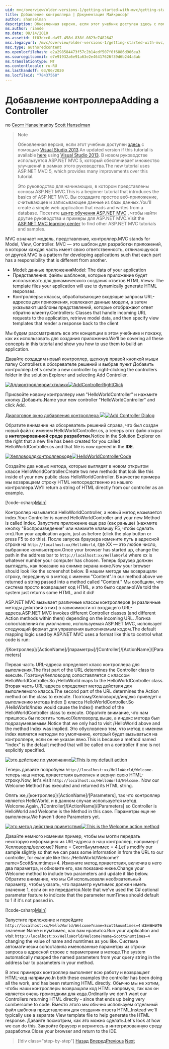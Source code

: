 ```yaml
---
uid: mvc/overview/older-versions-1/getting-started-with-mvc/getting-started-with-mvc-part2
title: Добавление контроллера | Документация Майкрософт
author: shanselman
description: Обновленная версия, если этот учебник доступен здесь с помощью Visual Studio 2013. В новом руководстве используется ASP.NET MVC 5, который предоставляет множество улучшений по сравнению с t...
ms.author: riande
ms.date: 08/14/2010
ms.assetid: ff03dcc0-da97-458d-838f-0823e7482642
msc.legacyurl: /mvc/overview/older-versions-1/getting-started-with-mvc/getting-started-with-mvc-part2
msc.type: authoredcontent
ms.openlocfilehash: e2a298584473f57c2b14edf507f0f6886d906ea3
ms.sourcegitcommit: e7e91932a6e91a63e2e46417626f39d6b244a3ab
ms.translationtype: MT
ms.contentlocale: ru-RU
ms.lasthandoff: 03/06/2020
ms.locfileid: "78437568"
---
```

# <a name="adding-a-controller"></a><span data-ttu-id="6fd2c-104">Добавление контроллера</span><span class="sxs-lookup"><span data-stu-id="6fd2c-104">Adding a Controller</span></span>

<span data-ttu-id="6fd2c-105">по [Скотт Hanselman](https://github.com/shanselman)</span><span class="sxs-lookup"><span data-stu-id="6fd2c-105">by [Scott Hanselman](https://github.com/shanselman)</span></span>

> > [!NOTE]
> > <span data-ttu-id="6fd2c-106">Обновленная версия, если этот учебник доступен [здесь](../../getting-started/introduction/getting-started.md) с помощью [Visual Studio 2013](https://my.visualstudio.com/Downloads?q=visual%20studio%202013).</span><span class="sxs-lookup"><span data-stu-id="6fd2c-106">An updated version if this tutorial is available [here](../../getting-started/introduction/getting-started.md) using [Visual Studio 2013](https://my.visualstudio.com/Downloads?q=visual%20studio%202013).</span></span> <span data-ttu-id="6fd2c-107">В новом руководстве используется ASP.NET MVC 5, который обеспечивает множество улучшений в рамках этого руководства.</span><span class="sxs-lookup"><span data-stu-id="6fd2c-107">The new tutorial uses ASP.NET MVC 5, which provides many improvements over this tutorial.</span></span>
>
>
> <span data-ttu-id="6fd2c-108">Это руководство для начинающих, в котором представлены основы ASP.NET MVC.</span><span class="sxs-lookup"><span data-stu-id="6fd2c-108">This is a beginner tutorial that introduces the basics of ASP.NET MVC.</span></span> <span data-ttu-id="6fd2c-109">Вы создадите простое веб-приложение, считывающее и записывающее данные из базы данных.</span><span class="sxs-lookup"><span data-stu-id="6fd2c-109">You'll create a simple web application that reads and writes from a database.</span></span> <span data-ttu-id="6fd2c-110">Посетите [центр обучения ASP.NET MVC](../../../index.md) , чтобы найти другие руководства и примеры для ASP.NET MVC.</span><span class="sxs-lookup"><span data-stu-id="6fd2c-110">Visit the [ASP.NET MVC learning center](../../../index.md) to find other ASP.NET MVC tutorials and samples.</span></span>

<span data-ttu-id="6fd2c-111">MVC означает модель, представление, контроллер.</span><span class="sxs-lookup"><span data-stu-id="6fd2c-111">MVC stands for Model, View, Controller.</span></span> <span data-ttu-id="6fd2c-112">MVC — это шаблон для разработки приложений, в котором каждая часть имеет свою ответственность, отличающуюся от другой.</span><span class="sxs-lookup"><span data-stu-id="6fd2c-112">MVC is a pattern for developing applications such that each part has a responsibility that is different from another.</span></span>

- <span data-ttu-id="6fd2c-113">Model: данные приложения</span><span class="sxs-lookup"><span data-stu-id="6fd2c-113">Model: The data of your application</span></span>
- <span data-ttu-id="6fd2c-114">Представления: файлы шаблонов, которые приложение будет использовать для динамического создания ответов HTML.</span><span class="sxs-lookup"><span data-stu-id="6fd2c-114">Views: The template files your application will use to dynamically generate HTML responses.</span></span>
- <span data-ttu-id="6fd2c-115">Контроллеры: классы, обрабатывающие входящие запросы URL-адресов для приложения, извлекают данные модели, а затем указывают шаблоны представлений, которые отображают ответ обратно клиенту.</span><span class="sxs-lookup"><span data-stu-id="6fd2c-115">Controllers: Classes that handle incoming URL requests to the application, retrieve model data, and then specify view templates that render a response back to the client</span></span>

<span data-ttu-id="6fd2c-116">Мы будем рассматривать все эти концепции в этом учебнике и покажу, как их использовать для создания приложения.</span><span class="sxs-lookup"><span data-stu-id="6fd2c-116">We'll be covering all these concepts in this tutorial and show you how to use them to build an application.</span></span>

<span data-ttu-id="6fd2c-117">Давайте создадим новый контроллер, щелкнув правой кнопкой мыши папку Controllers в обозревателе решений и выбрав пункт Добавить контроллер.</span><span class="sxs-lookup"><span data-stu-id="6fd2c-117">Let's create a new controller by right-clicking the controllers folder in the solution Explorer and selecting Add Controller.</span></span>

<span data-ttu-id="6fd2c-118">[![Аддконтроллерригхткликк](getting-started-with-mvc-part2/_static/image2.png)](getting-started-with-mvc-part2/_static/image1.png)</span><span class="sxs-lookup"><span data-stu-id="6fd2c-118">[![AddControllerRightClick](getting-started-with-mvc-part2/_static/image2.png)](getting-started-with-mvc-part2/_static/image1.png)</span></span>

<span data-ttu-id="6fd2c-119">Присвойте новому контроллеру имя "HelloWorldController" и нажмите кнопку Добавить.</span><span class="sxs-lookup"><span data-stu-id="6fd2c-119">Name your new controller "HelloWorldController" and click Add.</span></span>

<span data-ttu-id="6fd2c-120">[Диалоговое окно добавления контроллера ![](getting-started-with-mvc-part2/_static/image4.png)](getting-started-with-mvc-part2/_static/image3.png)</span><span class="sxs-lookup"><span data-stu-id="6fd2c-120">[![Add Controller Dialog](getting-started-with-mvc-part2/_static/image4.png)](getting-started-with-mvc-part2/_static/image3.png)</span></span>

<span data-ttu-id="6fd2c-121">Обратите внимание на обозреватель решений справа, что был создан новый файл с именем HelloWorldController.cs, а теперь этот файл открыт в **интегрированной среде разработки**.</span><span class="sxs-lookup"><span data-stu-id="6fd2c-121">Notice in the Solution Explorer on the right that a new file has been created for you called HelloWorldController.cs and that file is now opened in the **IDE**.</span></span>

<span data-ttu-id="6fd2c-122">[![Хелловорлдконтроллеркоде](getting-started-with-mvc-part2/_static/image6.png)](getting-started-with-mvc-part2/_static/image5.png)</span><span class="sxs-lookup"><span data-stu-id="6fd2c-122">[![HelloWorldControllerCode](getting-started-with-mvc-part2/_static/image6.png)](getting-started-with-mvc-part2/_static/image5.png)</span></span>

<span data-ttu-id="6fd2c-123">Создайте два новых метода, которые выглядят в новом открытом классе HelloWorldController.</span><span class="sxs-lookup"><span data-stu-id="6fd2c-123">Create two new methods that look like this inside of your new public class HelloWorldController.</span></span> <span data-ttu-id="6fd2c-124">В качестве примера мы возвращаем строку HTML непосредственно из нашего контроллера.</span><span class="sxs-lookup"><span data-stu-id="6fd2c-124">We'll return a string of HTML directly from our controller as an example.</span></span>

[!code-csharp[Main](getting-started-with-mvc-part2/samples/sample1.cs)]

<span data-ttu-id="6fd2c-125">Контроллер называется HelloWorldController, а новый метод называется index.</span><span class="sxs-lookup"><span data-stu-id="6fd2c-125">Your Controller is named HelloWorldController and your new Method is called Index.</span></span> <span data-ttu-id="6fd2c-126">Запустите приложение еще раз (как раньше) (нажмите кнопку "Воспроизведение" или нажмите клавишу F5, чтобы сделать это).</span><span class="sxs-lookup"><span data-stu-id="6fd2c-126">Run your application again, just as before (click the play button or press F5 to do this).</span></span> <span data-ttu-id="6fd2c-127">После запуска браузера измените путь в адресной строке на `http://localhost:xx/HelloWorld`, где XX — это любое число, выбранное компьютером.</span><span class="sxs-lookup"><span data-stu-id="6fd2c-127">Once your browser has started up, change the path in the address bar to `http://localhost:xx/HelloWorld` where xx is whatever number your computer has chosen.</span></span> <span data-ttu-id="6fd2c-128">Теперь браузер должен выглядеть, как показано на снимке экрана ниже.</span><span class="sxs-lookup"><span data-stu-id="6fd2c-128">Now your browser should look like the screenshot below.</span></span> <span data-ttu-id="6fd2c-129">В нашем методе мы возвращали строку, переданную в метод с именем "Content".</span><span class="sxs-lookup"><span data-stu-id="6fd2c-129">In our method above we returned a string passed into a method called "Content."</span></span> <span data-ttu-id="6fd2c-130">Мы сообщили, что система просто возвращает код HTML, и это было сделано!</span><span class="sxs-lookup"><span data-stu-id="6fd2c-130">We told the system just returns some HTML, and it did!</span></span>

<span data-ttu-id="6fd2c-131">ASP.NET MVC вызывает различные классы контроллеров (и различные методы действий в них) в зависимости от входящего URL-адреса.</span><span class="sxs-lookup"><span data-stu-id="6fd2c-131">ASP.NET MVC invokes different Controller classes (and different Action methods within them) depending on the incoming URL.</span></span> <span data-ttu-id="6fd2c-132">Логика сопоставления по умолчанию, используемая ASP.NET MVC, использует следующий формат для управления выполняемым кодом.</span><span class="sxs-lookup"><span data-stu-id="6fd2c-132">The default mapping logic used by ASP.NET MVC uses a format like this to control what code is run:</span></span>

<span data-ttu-id="6fd2c-133">/[Контроллер]/[ActionName]/[параметры]</span><span class="sxs-lookup"><span data-stu-id="6fd2c-133">/[Controller]/[ActionName]/[Parameters]</span></span>

<span data-ttu-id="6fd2c-134">Первая часть URL-адреса определяет класс контроллера для выполнения.</span><span class="sxs-lookup"><span data-stu-id="6fd2c-134">The first part of the URL determines the Controller class to execute.</span></span> <span data-ttu-id="6fd2c-135">Поэтому/Хелловорлд сопоставляется с классом HelloWorldController.</span><span class="sxs-lookup"><span data-stu-id="6fd2c-135">So /HelloWorld maps to the HelloWorldController class.</span></span> <span data-ttu-id="6fd2c-136">Вторая часть URL-адреса определяет метод действия для выполняемого класса.</span><span class="sxs-lookup"><span data-stu-id="6fd2c-136">The second part of the URL determines the Action method on the class to execute.</span></span> <span data-ttu-id="6fd2c-137">Поэтому/Хелловорлд/индекс приведет к выполнению метода index () класса HelloWorldController.</span><span class="sxs-lookup"><span data-stu-id="6fd2c-137">So /HelloWorld/Index would cause the Index() method of the HelloWorldController class to execute.</span></span> <span data-ttu-id="6fd2c-138">Обратите внимание, что нам пришлось бы посетить только/Хелловорлд выше, а индекс метода был подразумеваемым.</span><span class="sxs-lookup"><span data-stu-id="6fd2c-138">Notice that we only had to visit /HelloWorld above and the method Index was implied.</span></span> <span data-ttu-id="6fd2c-139">Это обусловлено тем, что метод с именем index является методом по умолчанию, который будет вызываться на контроллере, если он не указан явно.</span><span class="sxs-lookup"><span data-stu-id="6fd2c-139">This is because a method named "Index" is the default method that will be called on a controller if one is not explicitly specified.</span></span>

<span data-ttu-id="6fd2c-140">[![это действие по умолчанию](getting-started-with-mvc-part2/_static/image8.png)](getting-started-with-mvc-part2/_static/image7.png)</span><span class="sxs-lookup"><span data-stu-id="6fd2c-140">[![This is my default action](getting-started-with-mvc-part2/_static/image8.png)](getting-started-with-mvc-part2/_static/image7.png)</span></span>

<span data-ttu-id="6fd2c-141">Теперь давайте попробуем `http://localhost:xx/HelloWorld/Welcome.` теперь наш метод приветствия выполнен и вернул свою HTML-строку.</span><span class="sxs-lookup"><span data-stu-id="6fd2c-141">Now, let's visit `http://localhost:xx/HelloWorld/Welcome.` Now our Welcome Method has executed and returned its HTML string.</span></span>

<span data-ttu-id="6fd2c-142">Опять же,/[контроллер]/[ActionName]/[Parameters], так что контроллер является HelloWorld, и в данном случае используется метод Welcome.</span><span class="sxs-lookup"><span data-stu-id="6fd2c-142">Again, /[Controller]/[ActionName]/[Parameters] so Controller is HelloWorld and Welcome is the Method in this case.</span></span> <span data-ttu-id="6fd2c-143">Параметры еще не выполнены.</span><span class="sxs-lookup"><span data-stu-id="6fd2c-143">We haven't done Parameters yet.</span></span>

<span data-ttu-id="6fd2c-144">[![это метод действия приветствия](getting-started-with-mvc-part2/_static/image10.png)](getting-started-with-mvc-part2/_static/image9.png)</span><span class="sxs-lookup"><span data-stu-id="6fd2c-144">[![This is the Welcome action method](getting-started-with-mvc-part2/_static/image10.png)](getting-started-with-mvc-part2/_static/image9.png)</span></span>

<span data-ttu-id="6fd2c-145">Давайте немного изменим пример, чтобы мы могли передать некоторую информацию из URL-адреса в наш контроллер, например:/Хелловорлд/велкоме? Name = Скотт&amp;нумтимес = 4.</span><span class="sxs-lookup"><span data-stu-id="6fd2c-145">Let's modify our sample slightly so that we can pass some information in from the URL to our controller, for example like this: /HelloWorld/Welcome?name=Scott&amp;numtimes=4.</span></span> <span data-ttu-id="6fd2c-146">Измените метод приветствия, включив в него два параметра, и обновите его, как показано ниже.</span><span class="sxs-lookup"><span data-stu-id="6fd2c-146">Change your Welcome method to include two parameters and update it like below.</span></span> <span data-ttu-id="6fd2c-147">Обратите внимание, что мы C# использовали необязательный параметр, чтобы указать, что параметр нумтимес должен иметь значение 1, если он не передается.</span><span class="sxs-lookup"><span data-stu-id="6fd2c-147">Note that we've used the C# optional parameter feature to indicate that the parameter numTimes should default to 1 if it's not passed in.</span></span>

[!code-csharp[Main](getting-started-with-mvc-part2/samples/sample2.cs)]

<span data-ttu-id="6fd2c-148">Запустите приложение и перейдите `http://localhost:xx/HelloWorld/Welcome?name=Scott&numtimes=4` измените значение Name и нумтимес, как вам нравится.</span><span class="sxs-lookup"><span data-stu-id="6fd2c-148">Run your application and visit `http://localhost:xx/HelloWorld/Welcome?name=Scott&numtimes=4` changing the value of name and numtimes as you like.</span></span> <span data-ttu-id="6fd2c-149">Система автоматически сопоставила именованные параметры из строки запроса в адресной строке с параметрами в методе.</span><span class="sxs-lookup"><span data-stu-id="6fd2c-149">The system automatically mapped the named parameters from your query string in the address bar to parameters in your method.</span></span>

<span data-ttu-id="6fd2c-150">В этих примерах контроллер выполняет всю работу и возвращает HTML-код напрямую.</span><span class="sxs-lookup"><span data-stu-id="6fd2c-150">In both these examples the controller has been doing all the work, and has been returning HTML directly.</span></span> <span data-ttu-id="6fd2c-151">Обычно мы не хотим, чтобы наши контроллеры возвращали код HTML напрямую, так как он является очень громоздким для кода.</span><span class="sxs-lookup"><span data-stu-id="6fd2c-151">Ordinarily we don't want our Controllers returning HTML directly - since that ends up being very cumbersome to code.</span></span> <span data-ttu-id="6fd2c-152">Вместо этого мы обычно используем отдельный файл шаблона представления для создания ответа HTML.</span><span class="sxs-lookup"><span data-stu-id="6fd2c-152">Instead we'll typically use a separate View template file to help generate the HTML response.</span></span> <span data-ttu-id="6fd2c-153">Давайте посмотрим, как это можно сделать.</span><span class="sxs-lookup"><span data-stu-id="6fd2c-153">Let's look at how we can do this.</span></span> <span data-ttu-id="6fd2c-154">Закройте браузер и вернитесь в интегрированную среду разработки.</span><span class="sxs-lookup"><span data-stu-id="6fd2c-154">Close your browser and return to the IDE.</span></span>

> [!div class="step-by-step"]
> <span data-ttu-id="6fd2c-155">[Назад](getting-started-with-mvc-part1.md)
> [Вперед](getting-started-with-mvc-part3.md)</span><span class="sxs-lookup"><span data-stu-id="6fd2c-155">[Previous](getting-started-with-mvc-part1.md)
[Next](getting-started-with-mvc-part3.md)</span></span>
